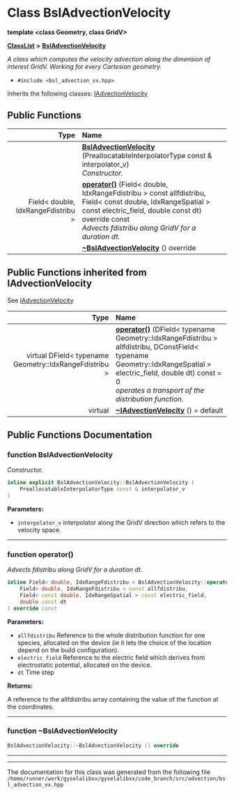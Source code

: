 

# Class BslAdvectionVelocity

**template &lt;class Geometry, class GridV&gt;**



[**ClassList**](annotated.md) **>** [**BslAdvectionVelocity**](classBslAdvectionVelocity.md)



_A class which computes the velocity advection along the dimension of interest GridV. Working for every Cartesian geometry._ 

* `#include <bsl_advection_vx.hpp>`



Inherits the following classes: [IAdvectionVelocity](classIAdvectionVelocity.md)






















































## Public Functions

| Type | Name |
| ---: | :--- |
|   | [**BslAdvectionVelocity**](#function-bsladvectionvelocity) (PreallocatableInterpolatorType const & interpolator\_v) <br>_Constructor._  |
|  Field&lt; double, IdxRangeFdistribu &gt; | [**operator()**](#function-operator) (Field&lt; double, IdxRangeFdistribu &gt; const allfdistribu, Field&lt; const double, IdxRangeSpatial &gt; const electric\_field, double const dt) override const<br>_Advects fdistribu along GridV for a duration dt._  |
|   | [**~BslAdvectionVelocity**](#function-bsladvectionvelocity) () override<br> |


## Public Functions inherited from IAdvectionVelocity

See [IAdvectionVelocity](classIAdvectionVelocity.md)

| Type | Name |
| ---: | :--- |
| virtual DField&lt; typename Geometry::IdxRangeFdistribu &gt; | [**operator()**](classIAdvectionVelocity.md#function-operator) (DField&lt; typename Geometry::IdxRangeFdistribu &gt; allfdistribu, DConstField&lt; typename Geometry::IdxRangeSpatial &gt; electric\_field, double dt) const = 0<br>_operates a transport of the distribution function._  |
| virtual  | [**~IAdvectionVelocity**](classIAdvectionVelocity.md#function-iadvectionvelocity) () = default<br> |






















































## Public Functions Documentation




### function BslAdvectionVelocity 

_Constructor._ 
```C++
inline explicit BslAdvectionVelocity::BslAdvectionVelocity (
    PreallocatableInterpolatorType const & interpolator_v
) 
```





**Parameters:**


* `interpolator_v` interpolator along the GridV direction which refers to the velocity space. 
 




        

<hr>



### function operator() 

_Advects fdistribu along GridV for a duration dt._ 
```C++
inline Field< double, IdxRangeFdistribu > BslAdvectionVelocity::operator() (
    Field< double, IdxRangeFdistribu > const allfdistribu,
    Field< const double, IdxRangeSpatial > const electric_field,
    double const dt
) override const
```





**Parameters:**


* `allfdistribu` Reference to the whole distribution function for one species, allocated on the device (ie it lets the choice of the location depend on the build configuration). 
* `electric_field` Reference to the electric field which derives from electrostatic potential, allocated on the device. 
* `dt` Time step 



**Returns:**

A reference to the allfdistribu array containing the value of the function at the coordinates. 





        

<hr>



### function ~BslAdvectionVelocity 

```C++
BslAdvectionVelocity::~BslAdvectionVelocity () override
```




<hr>

------------------------------
The documentation for this class was generated from the following file `/home/runner/work/gyselalibxx/gyselalibxx/code_branch/src/advection/bsl_advection_vx.hpp`


